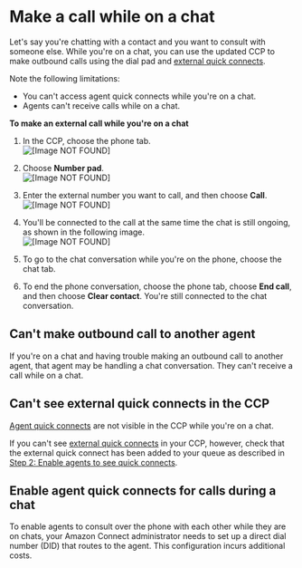 # Make a call while on a chat<a name="call-and-chat"></a>

Let's say you're chatting with a contact and you want to consult with someone else\. While you're on a chat, you can use the updated CCP to make outbound calls using the dial pad and [external quick connects](quick-connects.md#external-quick-connect-type)\. 

Note the following limitations:
+ You can't access agent quick connects while you're on a chat\.
+ Agents can't receive calls while on a chat\.

**To make an external call while you're on a chat**

1. In the CCP, choose the phone tab\.  
![\[Image NOT FOUND\]](http://docs.aws.amazon.com/connect/latest/adminguide/images/training-guide-choose-phone-while-on-chat.png)

1. Choose **Number pad**\.  
![\[Image NOT FOUND\]](http://docs.aws.amazon.com/connect/latest/adminguide/images/training-guide-choose-numberpad-while-on-chat.png)

1. Enter the external number you want to call, and then choose **Call**\.  
![\[Image NOT FOUND\]](http://docs.aws.amazon.com/connect/latest/adminguide/images/training-guide-dial-call-while-on-chat.png)

1. You'll be connected to the call at the same time the chat is still ongoing, as shown in the following image\.  
![\[Image NOT FOUND\]](http://docs.aws.amazon.com/connect/latest/adminguide/images/training-guide-connected-call-while-on-chat.png)

1. To go to the chat conversation while you're on the phone, choose the chat tab\. 

1. To end the phone conversation, choose the phone tab, choose **End call**, and then choose **Clear contact**\. You're still connected to the chat conversation\.

## Can't make outbound call to another agent<a name="call-and-chat-troubleshooting1"></a>

If you're on a chat and having trouble making an outbound call to another agent, that agent may be handling a chat conversation\. They can't receive a call while on a chat\. 

## Can't see external quick connects in the CCP<a name="call-and-chat-troubleshooting2"></a>

 [Agent quick connects](quick-connects.md#agent-quick-connect-type) are not visible in the CCP while you're on a chat\.

If you can't see [external quick connects](quick-connects.md#external-quick-connect-type) in your CCP, however, check that the external quick connect has been added to your queue as described in [Step 2: Enable agents to see quick connects](quick-connects.md#step2-enable-agents-to-see-quick-connects)\.

## Enable agent quick connects for calls during a chat<a name="call-and-chat-enable-agent-quick-connects"></a>

To enable agents to consult over the phone with each other while they are on chats, your Amazon Connect administrator needs to set up a direct dial number \(DID\) that routes to the agent\. This configuration incurs additional costs\. 